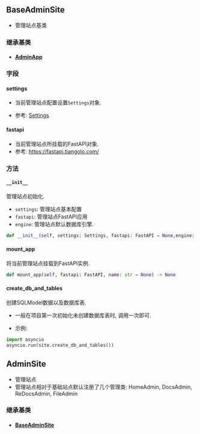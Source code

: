 ## BaseAdminSite

- 管理站点基类

### 继承基类

- #### [AdminApp](../AdminApp)

### 字段

#### settings

- 当前管理站点配置设置`Settings`对象.

- 参考: [Settings](../Settings)

#### fastapi

- 当前管理站点所挂载的FastAPI对象.
- 参考: https://fastapi.tiangolo.com/

### 方法

#### `__init__`

管理站点初始化.

- `settings`: 管理站点基本配置
- `fastapi`: 管理站点FastAPI应用
- `engine`: 管理站点默认数据库引擎.

```python
def __init__(self, settings: Settings, fastapi: FastAPI = None,engine: AsyncEngine = None)
```

#### mount_app

将当前管理站点挂载到FastAPI实例.

```python
def mount_app(self, fastapi: FastAPI, name: str = None) -> None
```

#### create_db_and_tables

创建SQLModel数据以及数据库表.

- 一般在项目第一次初始化未创建数据库表时, 调用一次即可.

- 示例:

```python
import asyncio
asyncio.run(site.create_db_and_tables())
```

## AdminSite

- 管理站点
- 管理站点相对于基础站点默认注册了几个管理类: HomeAdmin, DocsAdmin, ReDocsAdmin, FileAdmin

### 继承基类

- #### [BaseAdminSite](#baseadminsite)


